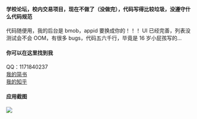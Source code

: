 #### 学校论坛，校内交易项目，现在不做了（没做完），代码写得比较垃圾，没遵守什么代码规范
代码随便用，我的后台是 bmob，appid 要换成你的！！！
UI 已经完善，列表没测试会不会 OOM，有很多 bugs，代码五六千行，毕竟是 16 岁小屁孩写的...

#### 你可以在这里找到我
QQ：1171840237 \
[我的简书](http://www.jianshu.com/u/ef973623dd2b) \
[我的知乎](https://www.zhihu.com/people/mcmenjoy/activities)

#### 应用截图
![](https://github.com/turaiiao/school-class-translation/raw/master/img/1（1）.png)
